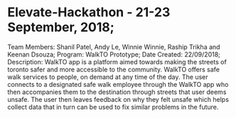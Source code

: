 # Elevate-Hackathon - 21-23 September, 2018;
Team Members: Shanil Patel, Andy Le, Winnie Winnie, Raship Trikha and Keenan Dsouza;
Program: WalkTO Prototype;
Date Created: 22/09/2018;
Description: WalkTO app is a platform aimed towards making the streets of toronto safer and more accessible to the community. WalkTO offers safe walk services to people, on demand at any time of the day. The user connects to a designated safe walk employee through the WalkTO app who then accompanies them to the destination through streets that user deems unsafe. The user then leaves feedback on why they felt  unsafe which helps collect data that in turn can be used to fix similar problems in the future.

